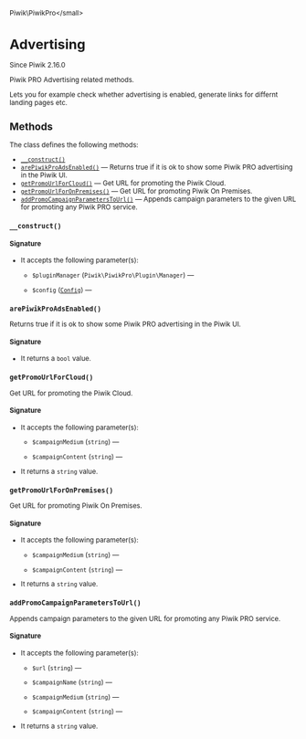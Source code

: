 <small>Piwik\PiwikPro\</small>

Advertising
===========

Since Piwik 2.16.0

Piwik PRO Advertising related methods.

Lets you for example check whether advertising is enabled, generate
links for differnt landing pages etc.

Methods
-------

The class defines the following methods:

- [`__construct()`](#__construct)
- [`arePiwikProAdsEnabled()`](#arepiwikproadsenabled) &mdash; Returns true if it is ok to show some Piwik PRO advertising in the Piwik UI.
- [`getPromoUrlForCloud()`](#getpromourlforcloud) &mdash; Get URL for promoting the Piwik Cloud.
- [`getPromoUrlForOnPremises()`](#getpromourlforonpremises) &mdash; Get URL for promoting Piwik On Premises.
- [`addPromoCampaignParametersToUrl()`](#addpromocampaignparameterstourl) &mdash; Appends campaign parameters to the given URL for promoting any Piwik PRO service.

<a name="__construct" id="__construct"></a>
<a name="__construct" id="__construct"></a>
### `__construct()`

#### Signature

-  It accepts the following parameter(s):
    - `$pluginManager` (`Piwik\PiwikPro\Plugin\Manager`) &mdash;
      
    - `$config` ([`Config`](../../Piwik/Config.md)) &mdash;
      

<a name="arepiwikproadsenabled" id="arepiwikproadsenabled"></a>
<a name="arePiwikProAdsEnabled" id="arePiwikProAdsEnabled"></a>
### `arePiwikProAdsEnabled()`

Returns true if it is ok to show some Piwik PRO advertising in the Piwik UI.

#### Signature

- It returns a `bool` value.

<a name="getpromourlforcloud" id="getpromourlforcloud"></a>
<a name="getPromoUrlForCloud" id="getPromoUrlForCloud"></a>
### `getPromoUrlForCloud()`

Get URL for promoting the Piwik Cloud.

#### Signature

-  It accepts the following parameter(s):
    - `$campaignMedium` (`string`) &mdash;
      
    - `$campaignContent` (`string`) &mdash;
      
- It returns a `string` value.

<a name="getpromourlforonpremises" id="getpromourlforonpremises"></a>
<a name="getPromoUrlForOnPremises" id="getPromoUrlForOnPremises"></a>
### `getPromoUrlForOnPremises()`

Get URL for promoting Piwik On Premises.

#### Signature

-  It accepts the following parameter(s):
    - `$campaignMedium` (`string`) &mdash;
      
    - `$campaignContent` (`string`) &mdash;
      
- It returns a `string` value.

<a name="addpromocampaignparameterstourl" id="addpromocampaignparameterstourl"></a>
<a name="addPromoCampaignParametersToUrl" id="addPromoCampaignParametersToUrl"></a>
### `addPromoCampaignParametersToUrl()`

Appends campaign parameters to the given URL for promoting any Piwik PRO service.

#### Signature

-  It accepts the following parameter(s):
    - `$url` (`string`) &mdash;
      
    - `$campaignName` (`string`) &mdash;
      
    - `$campaignMedium` (`string`) &mdash;
      
    - `$campaignContent` (`string`) &mdash;
      
- It returns a `string` value.

